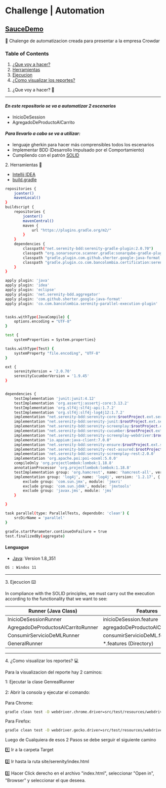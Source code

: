 # Challenge | Automation

## <u> SauceDemo </u>


:pushpin: Chalenge de automatizacion creada para presentar a la empresa Crowdar


### Table of Contents
1. [¿Que voy a hacer?](#general-info)
2. [Herramientas](#tools)
3. [Ejecucion](#execution)
4. [¿Como visualizar los reportes?](#reports)


<a name="general-info"></a>
1. ¿Que voy a hacer? :mag_right:

***

#### _En este repositorio se va a automatizar 2 escenarios_
 <ul>
<li>InicioDeSession
<li>AgregadoDeProductoAlCarrito
</ul>

#### _Para llevarlo a cabo se va a utilizar:_
* lenguaje gherkin para hacer más comprensibles todos los escenarios
* Implementar BDD (Desarrollo Impulsado por el Comportamiento)
* Cumpliendo con el patrón <u>SOLID</u>

<a name="tools"></a>
2. Herramientas :briefcase:

* [Intellij IDEA](https://www.jetbrains.com/es-es/idea/)
* [build.gradle]()


```bash
repositories {
    jcenter()
    mavenLocal()
}
buildscript {
    repositories {
        jcenter()
        mavenCentral()
        maven {
            url "https://plugins.gradle.org/m2/"
        }
    }
    dependencies {
        classpath("net.serenity-bdd:serenity-gradle-plugin:2.0.70")
        classpath "org.sonarsource.scanner.gradle:sonarqube-gradle-plugin:3.0"
        classpath "gradle.plugin.com.github.sherter.google-java-format:google-java-format-gradle-plugin:0.8"
        classpath "gradle.plugin.co.com.bancolombia.certification:serenity-parallel-execution-plugin:1.0.3"
    }
}

apply plugin: 'java'
apply plugin: 'idea'
apply plugin: 'eclipse'
apply plugin: 'net.serenity-bdd.aggregator'
apply plugin: 'com.github.sherter.google-java-format'
apply plugin: 'co.com.bancolombia.serenity-parallel-execution-plugin'


tasks.withType(JavaCompile) {
    options.encoding = "UTF-8"
}

test {
    systemProperties = System.properties}

tasks.withType(Test) {
    systemProperty "file.encoding", "UTF-8"
}

ext {
    serenityVersion = '2.0.70'
    serenityCucumberVersion = '1.9.45'
}


dependencies {
    testImplementation 'junit:junit:4.12'
    testImplementation 'org.assertj:assertj-core:3.13.2'
    testImplementation 'org.slf4j:slf4j-api:1.7.2'
    testImplementation 'org.slf4j:slf4j-log4j12:1.7.2'
    implementation "net.serenity-bdd:serenity-core:$rootProject.ext.serenityVersion"
    implementation "net.serenity-bdd:serenity-junit:$rootProject.ext.serenityVersion"
    implementation "net.serenity-bdd:serenity-screenplay:$rootProject.ext.serenityVersion"
    implementation "net.serenity-bdd:serenity-cucumber:$rootProject.ext.serenityCucumberVersion"
    implementation "net.serenity-bdd:serenity-screenplay-webdriver:$rootProject.ext.serenityVersion"
    implementation "io.appium:java-client:7.0.0"
    implementation "net.serenity-bdd:serenity-ensure:$rootProject.ext.serenityVersion"
    implementation "net.serenity-bdd:serenity-rest-assured:$rootProject.ext.serenityVersion"
    implementation 'net.serenity-bdd:serenity-screenplay-rest:2.0.0'
    implementation 'org.apache.poi:poi-ooxml:5.0.0'
    compileOnly 'org.projectlombok:lombok:1.18.8'
    annotationProcessor 'org.projectlombok:lombok:1.18.8'
    testImplementation group: 'org.hamcrest', name: 'hamcrest-all', version: '1.3'
    implementation group: 'log4j', name: 'log4j', version: '1.2.17', {
        exclude group: 'com.sun.jmx', module: 'jmxri'
        exclude group: 'com.sun.jdmk', module: 'jmxtools'
        exclude group: 'javax.jms', module: 'jms'
    }

}

task parallel(type: ParallelTests, dependsOn: 'clean') {
    srcDirName = 'parallel'
}

gradle.startParameter.continueOnFailure = true
test.finalizedBy(aggregate)
```
#### Lenguague

* [Java](https://www.java.com/en/): Version 1.8_351

```bash
OS : Windos 11
```
***
<a name="execution"></a>
3. Ejecucion :keyboard:

In compliance with the SOLID principles, we must carry out the execution according to the functionality that we want to see:

| Runner (Java Class)                | Features                            |
|------------------------------------|-------------------------------------|
| InicioDeSessionRunner              | inicioDeSession.feature             |
| AgregadoDeProductosAlCarritoRunner | agregadoDeProductoAlCarrito.feature |
| ConsumirServicioDeMLRunner         | consumirServicioDeML.feature        |
| GeneralRunner                      | *.features (Directory)              |                  
***
<a name="reports"></a>
4. ¿Como visualizar los reportes? :computer:

Para la visualizacion del reporte hay 2 caminos:

1: Ejecutar la clase GenrealRunner</br></br>
2: Abrir la consola y ejecutar el comando:</br></br>
Para Chrome:
```bash
gradle clean test -D webdriver.chrome.driver=src/test/resources/webdriver/windows/chromedriver.exe
```
Para Firefox:
```bash
gradle clean test -D webdriver.gecko.driver=src/test/resources/webdriver/windows/geckodriver.exe
```


Luego de Cualquiera de esos 2 Pasos se debe serguir el siguiente camino

:one: Ir a la carpeta Target

:two: Ir hasta la ruta site/serenity/index.html

:three: Hacer Click derecho en el archivo "index.html", seleccionar "Open in", "Browser" y seleccionar el que deseea.